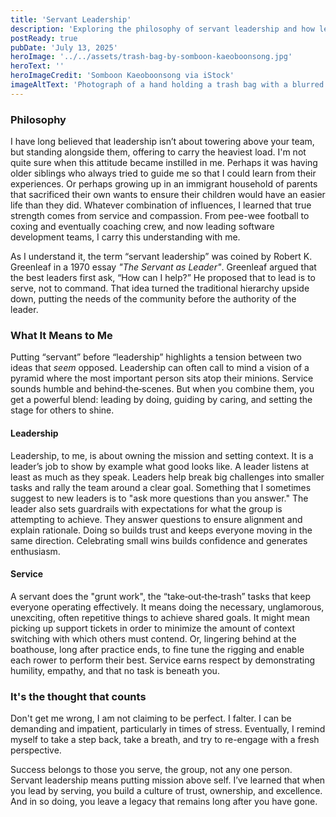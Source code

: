 ```yaml
---
title: 'Servant Leadership'
description: 'Exploring the philosophy of servant leadership and how leading by serving others creates stronger teams and lasting impact in software development and beyond.'
postReady: true
pubDate: 'July 13, 2025'
heroImage: '../../assets/trash-bag-by-somboon-kaeoboonsong.jpg'
heroText: ''
heroImageCredit: 'Somboon Kaeoboonsong via iStock'
imageAltText: 'Photograph of a hand holding a trash bag with a blurred outdoor scene in the background'
---
```


### Philosophy
I have long believed that leadership isn’t about towering above your team, but standing alongside them, offering to carry the heaviest load. I'm not quite sure when this attitude became instilled in me. Perhaps it was having older siblings who always tried to guide me so that I could learn from their experiences. Or perhaps growing up in an immigrant household of parents that sacrificed their own wants to ensure their children would have an easier life than they did. Whatever combination of influences, I learned that true strength comes from service and compassion. From pee-wee football to coxing and eventually coaching crew, and now leading software development teams, I carry this understanding with me.

As I understand it, the term “servant leadership” was coined by Robert K. Greenleaf in a 1970 essay _"The Servant as Leader"_. Greenleaf argued that the best leaders first ask, “How can I help?” He proposed that to lead is to serve, not to command. That idea turned the traditional hierarchy upside down, putting the needs of the community before the authority of the leader.

### What It Means to Me
Putting “servant” before “leadership” highlights a tension between two ideas that _seem_ opposed. Leadership can often call to mind a vision of a pyramid where the most important person sits atop their minions. Service sounds humble and behind‑the‑scenes. But when you combine them, you get a powerful blend: leading by doing, guiding by caring, and setting the stage for others to shine.

#### Leadership
Leadership, to me, is about owning the mission and setting context. It is a leader’s job to show by example what good looks like. A leader listens at least as much as they speak. Leaders help break big challenges into smaller tasks and rally the team around a clear goal. Something that I sometimes suggest to new leaders is to "ask more questions than you answer." The leader also sets guardrails with expectations for what the group is attempting to achieve. They answer questions to ensure alignment and explain rationale. Doing so builds trust and keeps everyone moving in the same direction. Celebrating small wins builds confidence and generates enthusiasm.

#### Service
A servant does the "grunt work", the “take‑out‑the‑trash” tasks that keep everyone operating effectively. It means doing the necessary, unglamorous, unexciting, often repetitive things to achieve shared goals. It might mean picking up support tickets in order to minimize the amount of context switching with which others must contend. Or, lingering behind at the boathouse, long after practice ends, to fine tune the rigging and enable each rower to perform their best. Service earns respect by demonstrating humility, empathy, and that no task is beneath you.

### It's the thought that counts
Don't get me wrong, I am not claiming to be perfect. I falter. I can be demanding and impatient, particularly in times of stress. Eventually, I remind myself to take a step back, take a breath, and try to re-engage with a fresh perspective.

Success belongs to those you serve, the group, not any one person. Servant leadership means putting mission above self. I’ve learned that when you lead by serving, you build a culture of trust, ownership, and excellence. And in so doing, you leave a legacy that remains long after you have gone.
